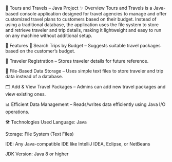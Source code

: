 🧳 Tours and Travels – Java Project
✨ Overview
Tours and Travels is a Java-based console application designed for travel agencies to manage and offer customized travel plans to customers based on their budget. Instead of using a traditional database, the application uses the file system to store and retrieve traveler and trip details, making it lightweight and easy to run on any machine without additional setup.

🎯 Features
🔎 Search Trips by Budget – Suggests suitable travel packages based on the customer’s budget.

📝 Traveler Registration – Stores traveler details for future reference.

📄 File-Based Data Storage – Uses simple text files to store traveler and trip data instead of a database.

🗂️ Add & View Travel Packages – Admins can add new travel packages and view existing ones.

📊 Efficient Data Management – Reads/writes data efficiently using Java I/O operations.

🛠️ Technologies Used
Language: Java

Storage: File System (Text Files)

IDE: Any Java-compatible IDE like IntelliJ IDEA, Eclipse, or NetBeans

JDK Version: Java 8 or higher
